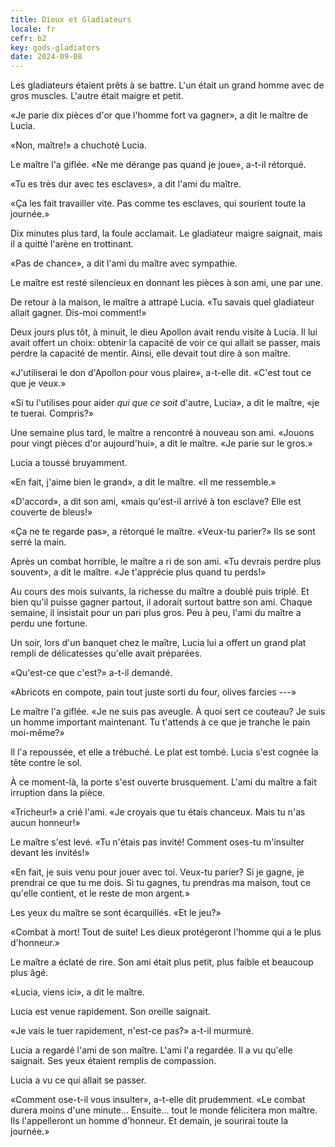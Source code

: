 ```yaml
---
title: Dieux et Gladiateurs
locale: fr
cefr: b2
key: gods-gladiators
date: 2024-09-08
---
```


Les gladiateurs étaient prêts à se battre. L'un était un grand homme avec de gros muscles. L'autre était maigre et petit.

«Je parie dix pièces d'or que l'homme fort va gagner», a dit le maître de Lucia.

«Non, maître!» a chuchoté Lucia.

Le maître l'a giflée. «Ne me dérange pas quand je joue», a-t-il rétorqué.

«Tu es très dur avec tes esclaves», a dit l'ami du maître.

«Ça les fait travailler vite. Pas comme tes esclaves, qui sourient toute la journée.»

Dix minutes plus tard, la foule acclamait. Le gladiateur maigre saignait, mais il a quitté l'arène en trottinant.

«Pas de chance», a dit l'ami du maître avec sympathie.

Le maître est resté silencieux en donnant les pièces à son ami, une par une.

De retour à la maison, le maître a attrapé Lucia. «Tu savais quel gladiateur allait gagner. Dis-moi comment!»

Deux jours plus tôt, à minuit, le dieu Apollon avait rendu visite à Lucia. Il lui avait offert un choix: obtenir la capacité de voir ce qui allait se passer, mais perdre la capacité de mentir. Ainsi, elle devait tout dire à son maître.

«J'utiliserai le don d'Apollon pour vous plaire», a-t-elle dit. «C'est tout ce que je veux.»

«Si tu l'utilises pour aider *qui que ce soit* d'autre, Lucia», a dit le maître, «je te tuerai. Compris?»

Une semaine plus tard, le maître a rencontré à nouveau son ami. «Jouons pour vingt pièces d'or aujourd'hui», a dit le maître. «Je parie sur le gros.»

Lucia a toussé bruyamment.

«En fait, j'aime bien le grand», a dit le maître. «Il me ressemble.»

«D'accord», a dit son ami, «mais qu'est-il arrivé à ton esclave? Elle est couverte de bleus!»

«Ça ne te regarde pas», a rétorqué le maître. «Veux-tu parier?» Ils se sont serré la main.

Après un combat horrible, le maître a ri de son ami. «Tu devrais perdre plus souvent», a dit le maître. «Je t'apprécie plus quand tu perds!»

Au cours des mois suivants, la richesse du maître a doublé puis triplé. Et bien qu'il puisse gagner partout, il adorait surtout battre son ami. Chaque semaine, il insistait pour un pari plus gros. Peu à peu, l'ami du maître a perdu une fortune.

Un soir, lors d'un banquet chez le maître, Lucia lui a offert un grand plat rempli de délicatesses qu'elle avait préparées.

«Qu'est-ce que c'est?» a-t-il demandé.

«Abricots en compote, pain tout juste sorti du four, olives farcies ---»

Le maître l'a giflée. «Je ne suis pas aveugle. À quoi sert ce couteau? Je suis un homme important maintenant. Tu t'attends à ce que je tranche le pain moi-même?»

Il l'a repoussée, et elle a trébuché. Le plat est tombé. Lucia s'est cognée la tête contre le sol.

À ce moment-là, la porte s'est ouverte brusquement. L'ami du maître a fait irruption dans la pièce.

«Tricheur!» a crié l'ami. «Je croyais que tu étais chanceux. Mais tu n'as aucun honneur!»

Le maître s'est levé. «Tu n'étais pas invité! Comment oses-tu m'insulter devant les invités!»

«En fait, je suis venu pour jouer avec toi. Veux-tu parier? Si je gagne, je prendrai ce que tu me dois. Si tu gagnes, tu prendras ma maison, tout ce qu'elle contient, et le reste de mon argent.»

Les yeux du maître se sont écarquillés. «Et le jeu?»

«Combat à mort! Tout de suite! Les dieux protégeront l'homme qui a le plus d'honneur.»

Le maître a éclaté de rire. Son ami était plus petit, plus faible et beaucoup plus âgé.

«Lucia, viens ici», a dit le maître.

Lucia est venue rapidement. Son oreille saignait.

«Je vais le tuer rapidement, n'est-ce pas?» a-t-il murmuré.

Lucia a regardé l'ami de son maître. L'ami l'a regardée. Il a vu qu'elle saignait. Ses yeux étaient remplis de compassion.

Lucia a vu ce qui allait se passer.

«Comment ose-t-il vous insulter», a-t-elle dit prudemment. «Le combat durera moins d'une minute... Ensuite... tout le monde félicitera mon maître. Ils l'appelleront un homme d'honneur. Et demain, je sourirai toute la journée.»